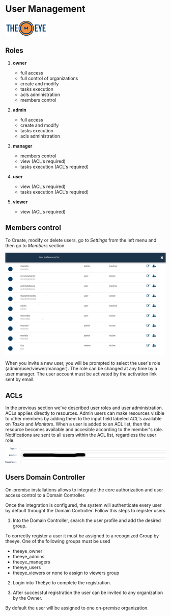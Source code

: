 # User Management

[![theeye.io](../images/logo-theeye-theOeye-logo2.png)](https://theeye.io/en/index.html)

## Roles

1. **owner**
    * full access
    * full control of organizations
    * create and modify
    * tasks execution
    * acls administration
    * members control

2. **admin**
    * full access
    * create and modify
    * tasks execution
    * acls administration

3. **manager**
    * members control
    * view (ACL's required)
    * tasks execution (ACL's required)
      
4. **user**
    * view (ACL's required)
    * tasks execution (ACL's required)

5. **viewer**
    * view (ACL's required)


## Members control

To Create, modify or delete users, go to _Settings_ from the left menu and then go to _Members_ section.

![](../images/members.png)

When you invite a new user, you will be prompted to select the user's role \(admin/user/viewer/manager\). The role can be changed at any time by a user manager. The user account must be activated by the activation link sent by email.

## ACLs

In the previous section we've described user roles and user administration.
ACLs applies directly to resources.
Admin users can make resources visible to other members by adding them to the input field labeled _ACL's_ available on _Tasks_ and _Monitors_.
When a user is added to an ACL list, then the resource becomes available and accesible according to the member's role.
Notifications are sent to all users within the ACL list, regardless the user role.

![](../images/acls-1.png)

## Users Domain Controller

On-premise installations allows to integrate the core authorization and user access control to a Domain Controller.

Once the integration is configured, the system will authenticate every user by default throught the Domain Controller.
Follow this steps to register users

1. Into the Domain Controller, search the user profile and add the desired group.

To correctly register a user it must be assigned to a recognized Group by theeye.
One of the following groups must be used

  * theeye_owner     
  * theeye_admins     
  * theeye_managers    
  * theeye_users   
  * theeye_viewers or none to assign to viewers group

2. Login into TheEye to complete the registration.

3. After successful registration the user can be invited to any organization by the Owner.

By default the user will be assigned to one on-premise organization.

